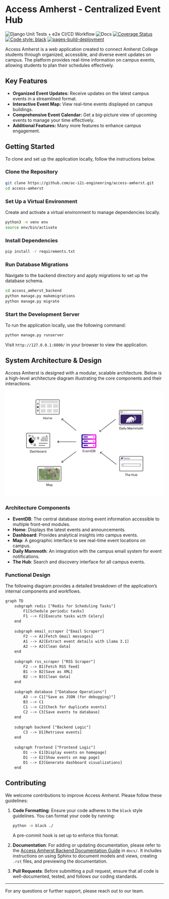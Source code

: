 # Access Amherst - Centralized Event Hub

![Django Unit Tests + e2e CI/CD Workflow](https://github.com/ac-i2i-engineering/access-amherst/actions/workflows/django.yml/badge.svg) ![Docs](https://github.com/ac-i2i-engineering/access-amherst/actions/workflows/sphinx.yml/badge.svg) [![Coverage Status](https://coveralls.io/repos/github/ac-i2i-engineering/access-amherst/badge.png)](https://coveralls.io/github/ac-i2i-engineering/access-amherst) [![Code style: black](https://img.shields.io/badge/code%20style-black-000000.svg)](https://github.com/psf/black) [![pages-build-deployment](https://github.com/ac-i2i-engineering/access-amherst/actions/workflows/pages/pages-build-deployment/badge.svg?branch=gh-pages)](https://github.com/ac-i2i-engineering/access-amherst/actions/workflows/pages/pages-build-deployment)

Access Amherst is a web application created to connect Amherst College students through organized, accessible, and diverse event updates on campus. The platform provides real-time information on campus events, allowing students to plan their schedules effectively. 

## Key Features
- **Organized Event Updates:** Receive updates on the latest campus events in a streamlined format.
- **Interactive Event Map:** View real-time events displayed on campus buildings.
- **Comprehensive Event Calendar:** Get a big-picture view of upcoming events to manage your time effectively.
- **Additional Features:** Many more features to enhance campus engagement.

## Getting Started

To clone and set up the application locally, follow the instructions below.

### Clone the Repository

```bash
git clone https://github.com/ac-i2i-engineering/access-amherst.git
cd access-amherst
```

### Set Up a Virtual Environment

Create and activate a virtual environment to manage dependencies locally.

```bash
python3 -m venv env
source env/bin/activate
```

### Install Dependencies

```bash
pip install -r requirements.txt
```

### Run Database Migrations

Navigate to the backend directory and apply migrations to set up the database schema.

```bash
cd access_amherst_backend
python manage.py makemigrations
python manage.py migrate
```

### Start the Development Server

To run the application locally, use the following command:

```bash
python manage.py runserver
```

Visit `http://127.0.0.1:8000/` in your browser to view the application.

## System Architecture & Design

Access Amherst is designed with a modular, scalable architecture. Below is a high-level architecture diagram illustrating the core components and their interactions.

![Access Amherst System Architecture](./img/system_design.png)

### Architecture Components

- **EventDB**: The central database storing event information accessible to multiple front-end modules.
- **Home**: Displays the latest events and announcements.
- **Dashboard**: Provides analytical insights into campus events.
- **Map**: A geographic interface to see real-time event locations on campus.
- **Daily Mammoth**: An integration with the campus email system for event notifications.
- **The Hub**: Search and discovery interface for all campus events.

### Functional Design

The following diagram provides a detailed breakdown of the application’s internal components and workflows.

```mermaid
graph TD
    subgraph redis ["Redis for Scheduling Tasks"]
        F1[Schedule periodic tasks]
        F1 --> F2[Execute tasks with Celery]
    end

    subgraph email_scraper ["Email Scraper"]
        F2 --> A1[Fetch Gmail messages]
        A1 --> A2[Extract event details with Llama 3.1]
        A2 --> A3[Clean data]
    end

    subgraph rss_scraper ["RSS Scraper"]
        F2 --> B1[Fetch RSS feed]
        B1 --> B2[Save as XML]
        B2 --> B3[Clean data]
    end

    subgraph database ["Database Operations"]
        A3 --> C1["Save as JSON (for debugging)"]
        B3 --> C1
        C1 --> C2[Check for duplicate events]
        C2 --> C3[Save events to database]
    end

    subgraph backend ["Backend Logic"]
        C3 --> D1[Retrieve events]
    end

    subgraph frontend ["Frontend Logic"]
        D1 --> E1[Display events on homepage]
        D1 --> E2[Show events on map page]
        D1 --> E3[Generate dashboard visualizations]
    end
```

## Contributing

We welcome contributions to improve Access Amherst. Please follow these guidelines:

1. **Code Formatting**: Ensure your code adheres to the `black` style guidelines. You can format your code by running:
   ```bash
   python -m black ./
   ```
   A pre-commit hook is set up to enforce this format.

2. **Documentation**: For adding or updating documentation, please refer to the [Access Amherst Backend Documentation Guide](./docs/) in `docs/`. It includes instructions on using Sphinx to document models and views, creating `.rst` files, and previewing the documentation.

3. **Pull Requests**: Before submitting a pull request, ensure that all code is well-documented, tested, and follows our coding standards.

---

For any questions or further support, please reach out to our team.
